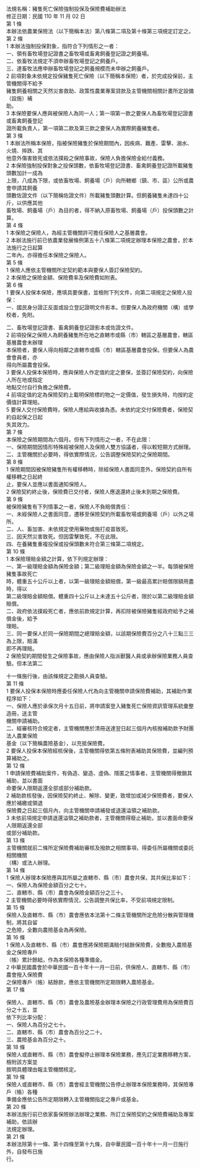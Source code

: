 法規名稱：豬隻死亡保險強制投保及保險費補助辦法  
修正日期：民國 110 年 11 月 02 日  
第 1 條  
本辦法依農業保險法（以下簡稱本法）第八條第二項及第十條第三項規定訂定之。  
第 2 條  
1 本辦法強制投保對象，指符合下列情形之一者：  
一、領有畜牧場登記證書之畜牧場或畜禽飼養登記證之飼養場。  
二、依畜牧法規定不須申辦畜牧場登記之飼養戶。  
三、達畜牧法應申辦畜牧場登記之飼養規模而未申辦之飼養戶。  
2 前項對象未依規定投保豬隻死亡保險（以下簡稱本保險）者，於完成投保前，主管機關得不給予  
豬隻飼養相關之天然災害救助、政策性農業專案貸款及主管機關相關計畫所定設備（設施）補  
助。  
3 本保險要保人應與被保險人為同一人；第一項第一款之要保人為畜牧場登記證書或畜禽飼養登記  
證所載負責人，第一項第二款及第三款之要保人為實際飼養豬隻者。  
第 3 條  
1 本辦法所稱本保險，指被保險豬隻於保險期間內，因疾病、難產、雷擊、溺水、火燒、摔跌、其  
他意外傷害致死或依法撲殺之保險事故，保險人負擔保險金給付義務。  
2 本保險強制投保對象之投保頭數，依畜牧場登記證書、畜禽飼養登記證所載豬隻頭數加計一成為  
上限，八成為下限，或依畜牧場、飼養場（戶）向所轄鄉（鎮、市、區）公所或農會申請其飼養  
頭數佐證文件（以下簡稱佐證文件）所載豬隻頭數計算。但飼養豬隻未達四十公斤，以供應其他  
畜牧場、飼養場（戶）為目的者，得不納入原畜牧場、飼養場（戶）投保頭數之計算。  
第 4 條  
1 本保險之保險人，為經主管機關許可擔任保險人之基層農會。  
2 本辦法施行前已依農業發展條例第五十八條第二項規定辦理本保險之農會，於本法施行之日起算  
二年內，亦得擔任本保險之保險人。  
第 5 條  
1 保險人應依主管機關所定契約範本與要保人簽訂保險契約。  
2 本保險之保險金額、保險費率及保險費如附表。  
第 6 條  
1 要保人投保本保險，應填具要保書，並檢附下列文件，向第二項規定之保險人投保：  
一、國民身分證正反面或設立登記證明文件影本。但要保人為政府機關（構）或學校者，免附。  


二、畜牧場登記證書、畜禽飼養登記證影本或佐證文件。  
2 前項投保之保險人為飼養豬隻所在地之直轄市或縣（市）轄區之基層農會，轄區基層農會未辦理  
本保險者，要保人得向相鄰之直轄市或縣（市）轄區基層農會投保。但要保人為農會會員者，亦  
得向所屬農會投保。  
3 要保人投保本保險時，應與保險人作定值約定之要保，並簽訂保險契約，向保險人所在地或指定  
地點交付自行負擔之保險費。  
4 前項定值約定為保險契約上載明保險標的物之一定價值，發生損失時，均按約定價值計算理賠。  
5 要保人交付保險費時，保險人應給與收據為憑。未依約定交付保險費者，保險契約自起保之日起  
失其效力。  
第 7 條  
本保險之保險期間為六個月。但有下列情形之一者，不在此限：  
一、保險期間因情形特殊經被保險人及保險人雙方協議者，得以較短期方式辦理。  
二、主管機關於必要時，得依實際情況，公告調整保險契約之保險期間。  
第 8 條  
1 保險期間因被保險豬隻所有權移轉時，除經保險人書面同意外，保險契約自所有權移轉之日起終  
止，要保人並應以書面通知保險人。  
2 保險契約終止後，保險費已交付者，保險人應退還終止後未到期之保險費。  
第 9 條  
被保險豬隻有下列情事之一者，保險人不負賠償責任：  
一、未經保險人之書面同意，遷移至保險契約所載畜牧場或飼養場（戶）以外之場所。  
二、人、畜加害、未依規定使用藥物或施打疫苗致死。  
三、因天然災害致死。但因雷擊致死，不在此限。  
四、在養豬隻重複投保或投保頭數未符合第三條第二項規定。  
第 10 條  
1 本保險理賠金額之計算，依下列規定辦理：  
一、第一級理賠金額為保險金額；第二級理賠金額為保險金額之一半。每頭被保險豬隻事故死亡  
時，體重五十公斤以上者，以第一級理賠金額賠償，第一級最高累計賠償限額用盡時，得以  
第二級理賠金額賠償。體重四十公斤以上未達五十公斤者，限於以第二級理賠金額賠償。  
二、政府依法撲殺死亡者，應依前款規定計算，再扣除被保險豬隻經政府給予之補償金後，給予  
理賠。  
三、同一要保人於同一保險期間之總理賠金額，以該期保險費百分之八十三點三三為上限，賠滿  
即不再理賠。  
2 保險契約期間發生之保險事故，應由保險人指派獸醫人員或承辦保險業務人員查驗。但本法第二  


十一條施行後，由該條規定之勘損人員查驗。  
第 11 條  
1 要保人投保本保險時應委任保險人代為向主管機關申請保險費補助，其補助作業程序如下：  
一、保險人應於承保次月十五日前，將申請案登入豬隻死亡保險資訊管理系統彙整造冊，送主管  
機關申請補助。  
二、經審核符合規定者，主管機關應於清冊送達翌日起三個月內核撥補助款予財團法人農業保險  
基金（以下簡稱農險基金），以充抵保險費。  
2 要保人投保本保險經核保後，主管機關得依第五條附表補助其保險費，並編列預算補助之。  
第 12 條  
1 申請保險費補助案件，有偽造、變造、虛偽、隱匿之情事者，主管機關得撤銷其補助，並以書面  
命要保人限期返還全部或部分補助款。  
2 補助款核發後，因保險契約終止、解除、變更，致增加或減少保險費者，要保人應於補繳或領退  
保險費之日起三個月內，向主管機關申請補發或退還溢領之補助款。  
3 未依前項規定申請退還溢領之補助款者，主管機關得廢止補助，並以書面命要保人限期返還全部  
或部分補助款。  
第 13 條  
主管機關就前二條所定保險費補助審核及撥款之相關事項，得委任所屬機關或委託相關機關  
（構）或法人辦理。  
第 14 條  
1 保險人辦理本保險應與其所屬之直轄市、縣（市）農會共保，其共保比率如下：  
一、保險人為保險金額百分之七十。  
二、直轄市、縣（市）農會為保險金額百分之三十。  
2 主管機關必要時得依實際情況，公告調整共保比率，不受前項規定限制。  
第 15 條  
保險人及直轄市、縣（市）農會應依本法第十二條主管機關所定危險分散與管理機制，將其自留  
之危險，全數向農險基金為再保險。  
第 16 條  
1 保險人及直轄市、縣（市）農會應將保險期滿賠付結餘保險費，全數撥入農險基金之保險專戶  
（帳）累計餘絀，作為本保險各種準備金。  
2 中華民國農會於中華民國一百十年十一月一日前，供保險人、直轄市、縣（市）農會撥入保險費  
之保險專戶（帳）結餘款，應依主管機關所定期限轉入農險基金。  
第 17 條  


保險人、直轄市、縣（市）農會及農險基金辦理本保險之行政管理費用為保險費百分之十五，並  
依下列比率分配：  
一、保險人為百分之七十。  
二、直轄市、縣（市）農會為百分之二十。  
三、農險基金為百分之十。  
第 18 條  
保險人或直轄市、縣（市）農會擬停止辦理本保險業務，應先訂定業務移轉方案，檢附該方案並  
敘明具體理由報主管機關核定。  
第 19 條  
保險人或直轄市、縣（市）農會經主管機關公告停止辦理本保險業務時，其保險專戶（帳）各種  
準備金應依公告所定期限轉入主管機關指定之專戶或基金。  
第 20 條  
本辦法施行前已依家畜保險辦法辦理之業務、所訂立保險契約之保險費補助及專案補助，依該辦  
法規定辦理。  
第 21 條  
本辦法除第十一條、第十四條至第十九條，自中華民國一百十年十一月一日施行外，自發布日施  
行。  


